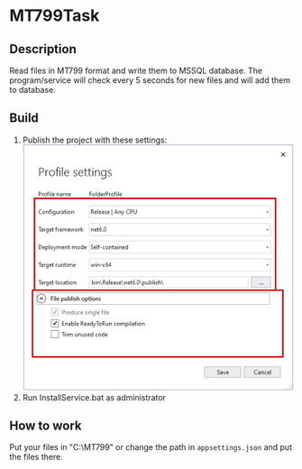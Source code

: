 # MT799Task

## Description

Read files in MT799 format and write them to MSSQL database.
The program/service will check every 5 seconds for new files and will add them to database.

## Build
1. Publish the project with these settings:
![alt text](images/settings.png)
2. Run InstallService.bat as administrator

## How to work
Put your files in "C:\MT799" or change the path in ``appsettings.json`` and put the files there.
